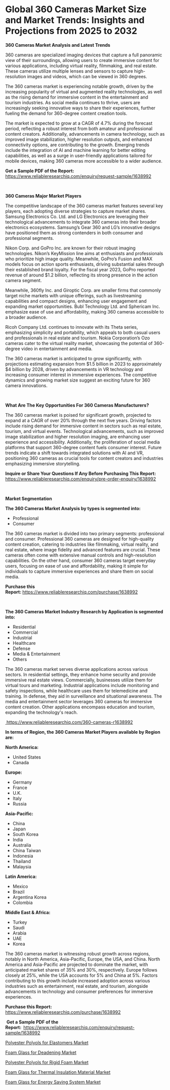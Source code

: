 <p><h1>Global 360 Cameras Market Size and Market Trends: Insights and Projections from 2025 to 2032</h1></p><p><strong>360 Cameras Market Analysis and Latest Trends</strong></p>
<p><p>360 cameras are specialized imaging devices that capture a full panoramic view of their surroundings, allowing users to create immersive content for various applications, including virtual reality, filmmaking, and real estate. These cameras utilize multiple lenses and sensors to capture high-resolution images and videos, which can be viewed in 360 degrees.</p><p>The 360 cameras market is experiencing notable growth, driven by the increasing popularity of virtual and augmented reality technologies, as well as the rising demand for immersive content in the entertainment and tourism industries. As social media continues to thrive, users are increasingly seeking innovative ways to share their experiences, further fueling the demand for 360-degree content creation tools. </p><p>The market is expected to grow at a CAGR of 4.7% during the forecast period, reflecting a robust interest from both amateur and professional content creators. Additionally, advancements in camera technology, such as improved image stabilization, higher resolution outputs, and enhanced connectivity options, are contributing to the growth. Emerging trends include the integration of AI and machine learning for better editing capabilities, as well as a surge in user-friendly applications tailored for mobile devices, making 360 cameras more accessible to a wider audience.</p></p>
<p><strong>Get a Sample PDF of the Report:&nbsp;</strong> <a href="https://www.reliableresearchiq.com/enquiry/request-sample/1638992?utm_campaign=104&utm_medium=2&utm_source=Github&utm_content=ia&utm_term=23032025&utm_id=360-cameras">https://www.reliableresearchiq.com/enquiry/request-sample/1638992</a></p>
<p>&nbsp;</p>
<p><strong>360 Cameras Major Market Players</strong></p>
<p><p>The competitive landscape of the 360 cameras market features several key players, each adopting diverse strategies to capture market shares. Samsung Electronics Co. Ltd. and LG Electronics are leveraging their technological advancements to integrate 360 cameras into their broader electronics ecosystems. Samsung’s Gear 360 and LG’s innovative designs have positioned them as strong contenders in both consumer and professional segments.</p><p>Nikon Corp. and GoPro Inc. are known for their robust imaging technologies. Nikon’s KeyMission line aims at enthusiasts and professionals who prioritize high image quality. Meanwhile, GoPro’s Fusion and MAX models focus on action sports enthusiasts, driving substantial sales through their established brand loyalty. For the fiscal year 2023, GoPro reported revenue of around $1.2 billion, reflecting its strong presence in the action camera segment.</p><p>Meanwhile, 360fly Inc. and Giroptic Corp. are smaller firms that commonly target niche markets with unique offerings, such as livestreaming capabilities and compact designs, enhancing user engagement and expanding market opportunities. Bubl Technology Ltd. and Sphericam Inc. emphasize ease of use and affordability, making 360 cameras accessible to a broader audience.</p><p>Ricoh Company Ltd. continues to innovate with its Theta series, emphasizing simplicity and portability, which appeals to both casual users and professionals in real estate and tourism. Nokia Corporation’s Ozo cameras cater to the virtual reality market, showcasing the potential of 360-degree video in entertainment and media.</p><p>The 360 cameras market is anticipated to grow significantly, with projections estimating expansion from $1.5 billion in 2023 to approximately $4 billion by 2028, driven by advancements in VR technology and increasing consumer interest in immersive experiences. The competitive dynamics and growing market size suggest an exciting future for 360 camera innovations.</p></p>
<p>&nbsp;</p>
<p><strong>What Are The Key Opportunities For 360 Cameras Manufacturers?</strong></p>
<p><p>The 360 cameras market is poised for significant growth, projected to expand at a CAGR of over 20% through the next five years. Driving factors include rising demand for immersive content in sectors such as real estate, tourism, and virtual events. Technological advancements, such as improved image stabilization and higher resolution imaging, are enhancing user experience and accessibility. Additionally, the proliferation of social media platforms that support 360-degree content fuels consumer interest. Future trends indicate a shift towards integrated solutions with AI and VR, positioning 360 cameras as crucial tools for content creators and industries emphasizing immersive storytelling.</p></p>
<p><strong>Inquire or Share Your Questions If Any Before Purchasing This Report:</strong> <a href="https://www.reliableresearchiq.com/enquiry/pre-order-enquiry/1638992?utm_campaign=104&utm_medium=2&utm_source=Github&utm_content=ia&utm_term=23032025&utm_id=360-cameras">https://www.reliableresearchiq.com/enquiry/pre-order-enquiry/1638992</a></p>
<p>&nbsp;</p>
<p><strong>Market Segmentation</strong></p>
<p><strong>The 360 Cameras Market Analysis by types is segmented into:</strong></p>
<p><ul><li>Professional</li><li>Consumer</li></ul></p>
<p><p>The 360 cameras market is divided into two primary segments: professional and consumer. Professional 360 cameras are designed for high-quality content creation, catering to industries like filmmaking, virtual reality, and real estate, where image fidelity and advanced features are crucial. These cameras often come with extensive manual controls and high-resolution capabilities. On the other hand, consumer 360 cameras target everyday users, focusing on ease of use and affordability, making it simple for individuals to capture immersive experiences and share them on social media.</p></p>
<p><strong>Purchase this Report:&nbsp;</strong><a href="https://www.reliableresearchiq.com/purchase/1638992?utm_campaign=104&utm_medium=2&utm_source=Github&utm_content=ia&utm_term=23032025&utm_id=360-cameras">https://www.reliableresearchiq.com/purchase/1638992</a></p>
<p>&nbsp;</p>
<p><strong>The 360 Cameras Market Industry Research by Application is segmented into:</strong></p>
<p><ul><li>Residential</li><li>Commercial</li><li>Industrial</li><li>Healthcare</li><li>Defense</li><li>Media & Entertainment</li><li>Others</li></ul></p>
<p><p>The 360 cameras market serves diverse applications across various sectors. In residential settings, they enhance home security and provide immersive real estate views. Commercially, businesses utilize them for virtual tours and marketing. Industrial applications include monitoring and safety inspections, while healthcare uses them for telemedicine and training. In defense, they aid in surveillance and situational awareness. The media and entertainment sector leverages 360 cameras for immersive content creation. Other applications encompass education and tourism, expanding the technology's reach.</p></p>
<p><a href="https://www.reliableresearchiq.com/360-cameras-r1638992?utm_campaign=104&utm_medium=2&utm_source=Github&utm_content=ia&utm_term=23032025&utm_id=360-cameras">&nbsp;https://www.reliableresearchiq.com/360-cameras-r1638992</a></p>
<p><strong>In terms of Region, the 360 Cameras Market Players available by Region are:</strong></p>
<p>
    <p> <strong> North America: </strong>
        <ul>
            <li>United States</li>
            <li>Canada</li>
        </ul>
        </p> 
    <p> <strong> Europe: </strong>
        <ul>
            <li>Germany</li>
            <li>France</li>
            <li>U.K.</li>
            <li>Italy</li>
            <li>Russia</li>
        </ul>
        </p> 
    <p> <strong> Asia-Pacific: </strong>
        <ul>
            <li>China</li>
            <li>Japan</li>
            <li>South Korea</li>
            <li>India</li>
            <li>Australia</li>
            <li>China Taiwan</li>
            <li>Indonesia</li>
            <li>Thailand</li>
            <li>Malaysia</li>
        </ul>
        </p> 
    <p> <strong> Latin America: </strong>
        <ul>
            <li>Mexico</li>
            <li>Brazil</li>
            <li>Argentina Korea</li>
            <li>Colombia</li>
        </ul>
        </p> 
    <p> <strong> Middle East & Africa: </strong>
        <ul>
            <li>Turkey</li>
            <li>Saudi</li>
            <li>Arabia</li>
            <li>UAE</li>
            <li>Korea</li>
        </ul>
    </p>
    </p>
<p><p>The 360 cameras market is witnessing robust growth across regions, notably in North America, Asia-Pacific, Europe, the USA, and China. North America and Asia-Pacific are projected to dominate the market, with anticipated market shares of 35% and 30%, respectively. Europe follows closely at 25%, while the USA accounts for 5% and China at 5%. Factors contributing to this growth include increased adoption across various industries such as entertainment, real estate, and tourism, alongside advancements in technology and consumer preferences for immersive experiences.</p></p>
<p><strong>Purchase this Report: </strong><a href="https://www.reliableresearchiq.com/purchase/1638992?utm_campaign=104&utm_medium=2&utm_source=Github&utm_content=ia&utm_term=23032025&utm_id=360-cameras">https://www.reliableresearchiq.com/purchase/1638992</a></p>
<p>&nbsp;<strong>Get a Sample PDF of the Report:&nbsp;&nbsp;</strong><a href="https://www.reliableresearchiq.com/enquiry/request-sample/1638992?utm_campaign=104&utm_medium=2&utm_source=Github&utm_content=ia&utm_term=23032025&utm_id=360-cameras">https://www.reliableresearchiq.com/enquiry/request-sample/1638992</a></p>
<p><strong></strong></p>
<p><p><a href="https://github.com/evraltandre36/Market-Research-Report-List-1/blob/main/polyester-polyols-for-elastomers-market.md?utm_campaign=104&utm_medium=2&utm_source=Github&utm_content=ia&utm_term=23032025&utm_id=360-cameras">Polyester Polyols for Elastomers Market</a></p><p><a href="https://github.com/nedzazollo74/Market-Research-Report-List-1/blob/main/foam-glass-for-deadening-market.md?utm_campaign=104&utm_medium=2&utm_source=Github&utm_content=ia&utm_term=23032025&utm_id=360-cameras">Foam Glass for Deadening Market</a></p><p><a href="https://github.com/kleyderoomes/Market-Research-Report-List-1/blob/main/polyester-polyols-for-rigid-foam-market.md?utm_campaign=104&utm_medium=2&utm_source=Github&utm_content=ia&utm_term=23032025&utm_id=360-cameras">Polyester Polyols for Rigid Foam Market</a></p><p><a href="https://github.com/hoppeellia6b/Market-Research-Report-List-1/blob/main/foam-glass-for-thermal-insulation-material-market.md?utm_campaign=104&utm_medium=2&utm_source=Github&utm_content=ia&utm_term=23032025&utm_id=360-cameras">Foam Glass for Thermal Insulation Material Market</a></p><p><a href="https://github.com/bredevasil2q/Market-Research-Report-List-1/blob/main/foam-glass-for-energy-saving-system-market.md?utm_campaign=104&utm_medium=2&utm_source=Github&utm_content=ia&utm_term=23032025&utm_id=360-cameras">Foam Glass for Energy Saving System Market</a></p></p>